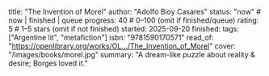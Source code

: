 title: "The Invention of Morel"
author: "Adolfo Bioy Casares"
status: "now"         # now | finished | queue
progress: 40          # 0–100 (omit if finished/queue)
rating: 5             # 1–5 stars (omit if not finished)
started: 2025-09-20
finished:
tags: ["Argentine lit", "metafiction"]
isbn: "9781590170571"
read_of: "https://openlibrary.org/works/OL.../The_Invention_of_Morel"
cover: "/images/books/morel.jpg"
summary: "A dream-like puzzle about reality & desire; Borges loved it."

